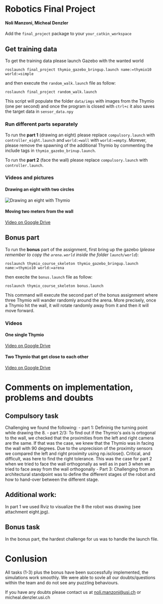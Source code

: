 # Robotics Final Project
#### Noli Manzoni, Micheal Denzler
Add the `final_project` package to your `your_catkin_workspace`

## Get training data
To get the training data please launch Gazebo with the wanted world
```
roslaunch final_project thymio_gazebo_bringup.launch name:=thymio10 world:=simple
```
and then execute the `random_walk.launch` file as follow:
```
roslaunch final_project random_walk.launch
```
This script will populate the folder `data/imgs` with images from the Thymio (one per second) and once the program is closed with `ctrl+c` it also saves the target data in `sensor_data.npy`
### Run different parts separately

To run the **part 1** (drawing an eight) please replace `compulsory.launch` with `controller_eight.launch` and `world:=wall` with `world:=empty`. Morever, please remove the spawning of the additional Thymio by commenting the include tags in `thymio_gazebo_brinup.launch`.

To run the **part 2** (face the wall) please replace `compulsory.launch` with `controller.launch`.

### Videos and pictures
#### Drawing an eight with two circles
![Drawing an eight with Thymio](eight.jpg)

#### Moving two meters from the wall
[Video on Google Drive](https://drive.google.com/file/d/1VPS1ZS7qb0r1xvPJwJEVVD7TWvGN4RX1/view?usp=sharing)

## Bonus part
To run the **bonus** part of the assignment, first bring up the gazebo (*please remember to copy the `arena.world` inside the folder `launch/world`*):
```
roslaunch thymio_course_skeleton thymio_gazebo_bringup.launch name:=thymio10 world:=arena
```
then execite the `bonus.launch` file as follow:
```
roslaunch thymio_course_skeleton bonus.launch
```
This command will execute the second part of the bonus assignment where three Thymio will wander randomly around the arena. More precisely, once a Thymio hit the wall, it will rotate randomly away from it and then it will move forward.

### Videos
#### One single Thymio

[Video on Google Drive](https://drive.google.com/file/d/1GwoefUJ059tFeFPK2Z-XjVqvOdofRxL5/view?usp=sharing)

#### Two Thymio that get close to each other

[Video on Google Drive](https://drive.google.com/file/d/148APHwss9yPnVXrrVlPQMfp37GTERckd/view?usp=sharing)

# Comments on implementation, problems and doubts

## Compulsory task
Challenging we found the following:
	- part 1: Defininig the turning point while drawing the 8. 
	- part 2/3: To find out if the Thymio's axis is ortogonal to the wall, we checked that the proximities from the left and right camera are the same. If that was the case, we knew that the Thymio was in facing the wall with 90 degrees. Due to the unprecision of the proximity sensors we compared the left and right proximity using np.isclose(). Critical, and difficult, was here to find the right tolerance. This was the case for part 2 when we tried to face the wall orthogonally as well as in part 3 when we tried to face away from the wall orthogonally
	- Part 3: Challenging from an architectural standpoint was to define the different stages of the robot and how to hand-over between the different stage.

## Additional work: 
In part 1 we used Rviz to visualize the 8 the robot was drawing (see attachment eight.jpg).

## Bonus task
In the bonus part, the hardest challenge for us was to handle the launch file.

# Conlusion
All tasks (1-3) plus the bonus have been successfully implemented, the simulations work smoothly. We were able to sovle all our doubts/questions within the team and do not see any puzzling behaviours.

If you have any doubts please contact us at noli.manzoni@usi.ch or micheal.denzler.usi.ch